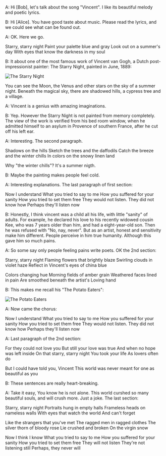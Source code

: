 A: Hi [Bob], let's talk about the song "Vincent". I like its beautiful melody and poetic lyrics.

B: Hi [Alice]. You have good taste about music. Please read the lyrics, and we could see what can be found out.

A: OK. Here we go.

Starry, starry night
Paint your palette blue and gray
Look out on a summer's day
With eyes that know the darkness in my soul

B: It about one of the most famous work of Vincent van Gogh, a Dutch post-impressionist painter:
The Starry Night, painted in June, 1889:

![The Starry Night](https://en.wikipedia.org/wiki/File:Van_Gogh_-_Starry_Night_-_Google_Art_Project.jpg)

You can see the Moon, the Venus and other stars on the sky of a summer night.
Beneath the magical sky, there are shadowed hills, a cypress tree and a village.

A: Vincent is a genius with amazing imaginations.

B: Yep. However the Starry Night is not painted from memory completely.
The view of the work is verified from his bed room window, when he admitted himself to an asylum in Provence of southern France,
after he cut off his left ear.

A: Interesting. The second paragraph.

Shadows on the hills
Sketch the trees and the daffodils
Catch the breeze and the winter chills
In colors on the snowy linen land

Why "the winter chills"? It's a summer nigth.

B: Maybe the painting makes people feel cold.

A: Interesting explanations. The last paragraph of first section:

Now I understand
What you tried to say to me
How you suffered for your sanity
How you tried to set them free
They would not listen. They did not know how
Perhaps they'll listen now

B: Honestly, I think vincent was a child all his life, with little "sanity" of adults.
For example, he declared his love to his recently widowed cousin Kee, 
who was 7 years older than him, and had a eight-year-old son.
Then he was refused with "No, nay, never".
But as an artist, honest and sensitivity make him different.
People perceive in him true humanity. Although this gave him so much pains.

A: So some say only people feeling pains write poets. OK the 2nd section:

Starry, starry night
Flaming flowers that brightly blaze
Swirling clouds in violet haze
Reflect in Vincent's eyes of china blue

Colors changing hue
Morning fields of amber grain
Weathered faces lined in pain
Are smoothed beneath the artist's Loving hand

B: This makes me recall his "The Potato Eaters":

![The Potato Eaters](https://en.wikipedia.org/wiki/File:Van-willem-vincent-gogh-die-kartoffelesser-03850.jpg)

A: Now came the chorus:

Now I understand
What you tried to say to me
How you suffered for your sanity
How you tried to set them free
They would not listen. They did not know how
Perhaps they'll listen now

A: Last paragraph of the 2nd section:

For they could not love you
But still your love was true
And when no hope was left inside
On that starry, starry night
You took your life
As lovers often do

But I could have told you, Vincent
This world was never meant for one as beautiful as you

B: These sentences are really heart-breaking.

A: Take it easy, You know he is not alone. This world curshed so many beautiful souls,
and will crush more. Just a joke. The last section:

Starry, starry night
Portraits hung in empty halls
Frameless heads on nameless walls
With eyes that watch the world
And can't forget

Like the strangers that you've met
The ragged men in ragged clothes
The silver thorn of bloody rose
Lie crushed and broken
On the virgin snow

Now I think I know
What you tried to say to me
How you suffered for your sanity
How you tried to set them free
They will not listen
They're not listening still
Perhaps, they never will
